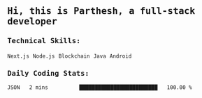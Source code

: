 <samp>
    <h2>Hi, this is Parthesh, a full-stack developer</h2>
    <h3>Technical Skills: </h3>
    <code>Next.js</code> <code>Node.js</code> <code>Blockchain</code> <code>Java</code> <code>Android</code>
    <h3>Daily Coding Stats:</h3>
<!--START_SECTION:waka-->

```txt
JSON   2 mins          █████████████████████████   100.00 %
```

<!--END_SECTION:waka-->
</samp>
